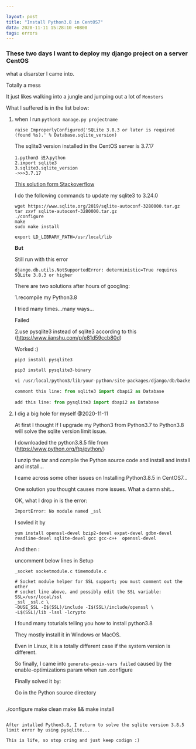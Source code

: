 ```yaml
---

layout: post
title: "Install Python3.8 in CentOS7"
data: 2020-11-11 15:28:10 +0800
tags: errors
---
```




### These two days I want to deploy my django project on a server CentOS

what a disarster I came into.

Totally a mess

It just likes walking into a jungle and jumping out  a lot of ```Monsters```

What I suffered is in the list below:

1. when I run `python3 manage.py projectname`

   ```raise ImproperlyConfigured('SQLite 3.8.3 or later is required (found %s).' % Database.sqlite_version)```

   The sqlite3 version installed in the CentOS server is 3.7.17

   ```
   1.python3 进入python
   2.import sqlite3
   3.sqlite3.sqlite_version
   ->>>3.7.17
   ```

   [This solution form Stackoverflow](https://stackoverflow.com/questions/55674176/django-cant-find-new-sqlite-version-sqlite-3-8-3-or-later-is-required-found)

   I do the following commands to update my sqlite3 to 3.24.0

   ```
   wget https://www.sqlite.org/2019/sqlite-autoconf-3280000.tar.gz
   tar zxvf sqlite-autoconf-3280000.tar.gz
   ./configure
   make
   sudo make install
   
   export LD_LIBRARY_PATH=/usr/local/lib
   ```

   **But**

   Still run with this error

   ```
   django.db.utils.NotSupportedError: deterministic=True requires SQLite 3.8.3 or higher
   ```


   There are two solutions after hours of googling:

   1.recompile my Python3.8 

   I tried many times...many ways...

   Failed

   2.use pysqlite3 instead of sqlite3 according to this  (https://www.jianshu.com/p/e81d59ccb80d)

   Worked :)


   ```python
   pip3 install pysqlite3
   
   pip3 install pysqlite3-binary
   
   vi /usr/local/python3/lib/your-python/site-packages/django/db/backends/sqlite3/base.py
   
   commont this line: from sqlite3 import dbapi2 as Database
     
   add this line: from pysqlite3 import dbapi2 as Database
   ```

2. I dig a big hole for myself @2020-11-11

   At first I thought If I upgrade my Python3 from Python3.7 to Python3.8 will solve the sqlite version limit issue.

   I downloaded the python3.8.5 file from (https://www.python.org/ftp/python/)

   I unzip the tar and compile the Python source code and install and install and install...

   I came across some other issues on Installing Python3.8.5 in CentOS7...

   One solution you thought  causes more issues. What a damn shit...

   OK, what I drop in is the error:

   ```javascript
   ImportError: No module named _ssl
   ```

   I sovled it by 

   ```
   yum install openssl-devel bzip2-devel expat-devel gdbm-devel readline-devel sqlite-devel gcc gcc-c++  openssl-devel
   ```

   And then :

   uncomment below lines in Setup

   ```
   _socket socketmodule.c timemodule.c
   
   # Socket module helper for SSL support; you must comment out the other
   # socket line above, and possibly edit the SSL variable:
   SSL=/usr/local/ssl
   _ssl _ssl.c \
   -DUSE_SSL -I$(SSL)/include -I$(SSL)/include/openssl \
   -L$(SSL)/lib -lssl -lcrypto
   ```

   I found many toturials telling you how to install python3.8

   They mostly install it in Windows or MacOS.

   Even in Linux, it is a totally different case if the system version is different.

   So finally, I came into `generate-posix-vars failed` caused by the  enable-optimizations param when run .configure 

   Finally solved it by:
   
   Go in the Python source directory
   
   ```./configure
./configure
   make clean
   make && make install
   ```
   
   After intalled Python3.8, I return to solve the sqlite version 3.8.5 limit error by using pysqlite...
   
   This is life, so stop cring and just keep codign :)